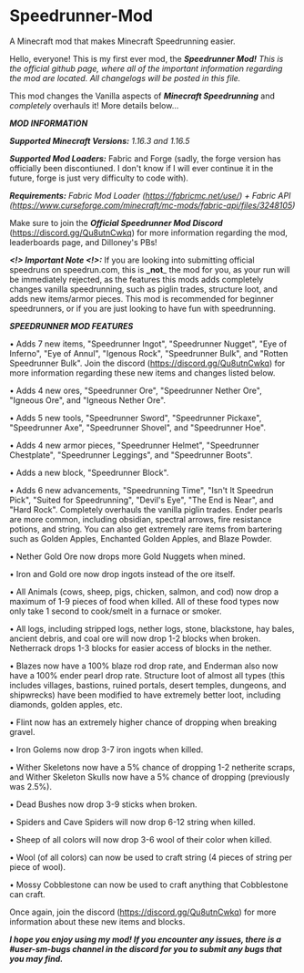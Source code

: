# Speedrunner-Mod
A Minecraft mod that makes Minecraft Speedrunning easier.

Hello, everyone! This is my first ever mod, the **_Speedrunner Mod!_**
_This is the official github page, where all of the important information regarding the mod are located. All changelogs will be posted in this file._

This mod changes the Vanilla aspects of **_Minecraft Speedrunning_** and _completely_ overhauls it! More details below...

**_MOD INFORMATION_**

**_Supported Minecraft Versions:_** _1.16.3 and 1.16.5_

**_Supported Mod Loaders:_** Fabric and Forge (sadly, the forge version has officially been discontiuned. I don't know if I will ever continue it in the future, forge is
just very difficulty to code with).

**_Requirements:_** _Fabric Mod Loader (https://fabricmc.net/use/) + Fabric API (https://www.curseforge.com/minecraft/mc-mods/fabric-api/files/3248105)_

Make sure to join the **_Official Speedrunner Mod Discord_** (https://discord.gg/Qu8utnCwkq) for more information regarding the mod, leaderboards page, and Dilloney's PBs!

**_<!> Important Note <!>:_** If you are looking into submitting official speedruns on speedrun.com, this is **_not**_ the mod for you, as your run will be immediately rejected, as the features this mods adds completely changes vanilla speedrunning, such as piglin trades, structure loot, and adds new items/armor pieces. This mod is recommended for beginner speedrunners, or if you are just looking to have fun with speedrunning.

**_SPEEDRUNNER MOD FEATURES_**

• Adds 7 new items, "Speedrunner Ingot", "Speedrunner Nugget", "Eye of Inferno", "Eye of Annul", "Igenous Rock", "Speedrunner Bulk", and "Rotten Speedrunner Bulk". Join the discord (https://discord.gg/Qu8utnCwkq) for more information regarding these new items and changes listed below.

• Adds 4 new ores, "Speedrunner Ore", "Speedrunner Nether Ore", "Igneous Ore", and "Igneous Nether Ore".

• Adds 5 new tools, "Speedrunner Sword", "Speedrunner Pickaxe", "Speedrunner Axe", "Speedrunner Shovel", and "Speedrunner Hoe".

• Adds 4 new armor pieces, "Speedrunner Helmet", "Speedrunner Chestplate", "Speedrunner Leggings", and "Speedrunner Boots".

• Adds a new block, "Speedrunner Block". 

• Adds 6 new advancements, "Speedrunning Time", "Isn't It Speedrun Pick", "Suited for Speedrunning", "Devil's Eye", "The End is Near", and "Hard Rock".
Completely overhauls the vanilla piglin trades. Ender pearls are more common, including obsidian, spectral arrows, fire resistance potions, and string. You can also get extremely rare items from bartering such as Golden Apples, Enchanted Golden Apples, and Blaze Powder.

• Nether Gold Ore now drops more Gold Nuggets when mined.

• Iron and Gold ore now drop ingots instead of the ore itself.

• All Animals (cows, sheep, pigs, chicken, salmon, and cod) now drop a maximum of 1-9 pieces of food when killed. All of these food types now only take 1 second to cook/smelt in a furnace or smoker.

• All logs, including stripped logs, nether logs, stone, blackstone, hay bales, ancient debris, and coal ore will now drop 1-2 blocks when broken. Netherrack drops 1-3 blocks for easier access of blocks in the nether.

• Blazes now have a 100% blaze rod drop rate, and Enderman also now have a 100% ender pearl drop rate.
Structure loot of almost all types (this includes villages, bastions, ruined portals, desert temples, dungeons, and shipwrecks) have been modified to have extremely better loot, including diamonds, golden apples, etc.

• Flint now has an extremely higher chance of dropping when breaking gravel.

• Iron Golems now drop 3-7 iron ingots when killed.

• Wither Skeletons now have a 5% chance of dropping 1-2 netherite scraps, and Wither Skeleton Skulls now have a 5% chance of dropping (previously was 2.5%).

• Dead Bushes now drop 3-9 sticks when broken.

• Spiders and Cave Spiders will now drop 6-12 string when killed.

• Sheep of all colors will now drop 3-6 wool of their color when killed.

• Wool (of all colors) can now be used to craft string (4 pieces of string per piece of wool).

• Mossy Cobblestone can now be used to craft anything that Cobblestone can craft.

Once again, join the discord (https://discord.gg/Qu8utnCwkq) for more information about these new items and blocks.

**_I hope you enjoy using my mod! If you encounter any issues, there is a #user-sm-bugs channel in the discord for you to submit any bugs that you may find._**
